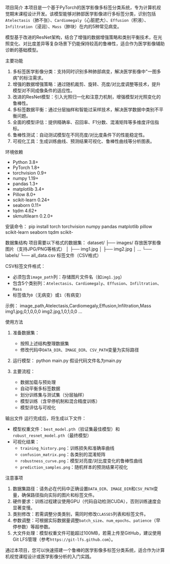 项目简介
本项目是一个基于PyTorch的医学影像多标签分类系统，专为计算机视觉期末课程设计开发。该模型能够对肺部医学影像进行多标签分类，识别包括`Atelectasis`（肺不张）、`Cardiomegaly`（心脏肥大）、`Effusion`（积液）、`Infiltration`（浸润）、`Mass`（肿块）在内的5种常见病变。

模型基于改进的ResNet架构，结合了增强的数据增强策略和类别平衡技术，在光照变化、对比度差异等复杂场景下仍能保持较高的鲁棒性，适合作为医学影像辅助诊断的基础模型。

主要功能
1. 多标签医学影像分类：支持同时识别多种肺部病变，解决医学影像中"一图多病"的标注需求。
2. 增强的数据增强策略：通过随机裁剪、旋转、亮度/对比度调整等技术，提升模型对不同成像条件的适应性。
3. 改进的ResNet模型：引入光照归一化和注意力机制，增强模型对光照变化的鲁棒性。
4. 多标签数据平衡：通过分层抽样和智能过采样技术，解决医学数据中类别不平衡问题。
5. 全面的模型评估：提供精确率、召回率、F1分数、混淆矩阵等多维度评估指标。
6. 鲁棒性测试：自动测试模型在不同亮度/对比度条件下的性能稳定性。
7. 可视化工具：生成训练曲线、预测结果可视化、鲁棒性曲线等分析图表。

环境依赖
- Python 3.8+
- PyTorch 1.8+
- torchvision 0.9+
- numpy 1.19+
- pandas 1.3+
- matplotlib 3.4+
- Pillow 8.0+
- scikit-learn 0.24+
- seaborn 0.11+
- tqdm 4.62+
- skmultilearn 0.2.0+

安装命令：
pip install torch torchvision numpy pandas matplotlib pillow scikit-learn seaborn tqdm scikit-

数据集结构
项目需要以下格式的数据集：
dataset/
├── images/                存放医学影像图片（支持JPG/PNG等格式）
│   ├── img1.jpg
│   ├── img2.jpg
│   ...
└── labels/
    └── all_data.csv       标签文件（CSV格式）

CSV标签文件格式：
- 必须包含`image_path`列：存储图片文件名（如`img1.jpg`）
- 包含5个类别列：`Atelectasis`、`Cardiomegaly`、`Effusion`、`Infiltration`、`Mass`
- 标签值为`0`（无病变）或`1`（有病变）

示例：
image_path,Atelectasis,Cardiomegaly,Effusion,Infiltration,Mass
img1.jpg,0,1,0,0,0
img2.jpg,1,0,1,0,0
...

使用方法
1. 准备数据集：
   - 按照上述结构整理数据集
   - 修改代码中`DATA_DIR`、`IMAGE_DIR`、`CSV_PATH`变量为实际路径

2. 运行模型：
   python main.py   假设代码文件名为main.py

3. 主要流程：
   - 数据加载与预处理
   - 自动平衡多标签数据
   - 划分训练集与测试集（分层抽样）
   - 模型训练（含早停机制和混合精度训练）
   - 模型评估与可视化


输出文件
运行完成后，将生成以下文件：
- 模型权重文件：`best_model.pth`（验证集最佳模型）和`robust_resnet_model.pth`（最终模型）
- 可视化结果：
  - `training_history.png`：训练损失和准确率曲线
  - `confusion_matrix.png`：各类别的混淆矩阵
  - `robustness_curve.png`：模型对亮度/对比度变化的鲁棒性曲线
  - `prediction_samples.png`：随机样本的预测结果可视化


 注意事项
1. 数据集路径：请务必在代码中正确设置`DATA_DIR`、`IMAGE_DIR`和`CSV_PATH`变量，确保路径指向实际的图片和标签文件。
2. 硬件要求：训练过程建议使用GPU（代码自动检测CUDA），否则训练速度会显著变慢。
3. 类别修改：若需调整分类类别，需同时修改`CLASSES`列表和标签文件。
4. 参数调整：可根据实际数据量调整`batch_size`、`num_epochs`、`patience`（早停参数）等超参数。
5. 大文件处理：模型权重文件可能超过100MB，若需上传至GitHub，建议使用Git LFS管理（参考`https://git-lfs.github.com`）。

通过本项目，您可以快速搭建一个鲁棒的医学影像多标签分类系统，适合作为计算机视觉课程设计或医学影像分析的入门实践。
